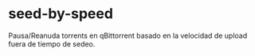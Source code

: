 # seed-by-speed
Pausa/Reanuda torrents en qBittorrent basado en la velocidad de upload fuera de tiempo de sedeo.
